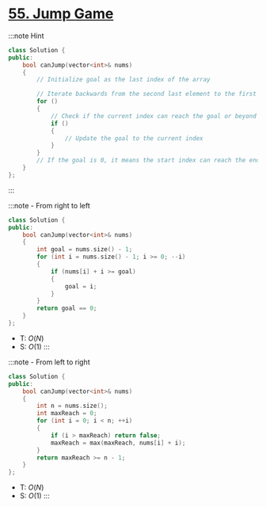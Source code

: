 # [55\. Jump Game](https://leetcode.com/problems/jump-game/)

:::note Hint
```cpp
class Solution {
public:
    bool canJump(vector<int>& nums)
    {
        // Initialize goal as the last index of the array

        // Iterate backwards from the second last element to the first element
        for ()
        {
            // Check if the current index can reach the goal or beyond
            if ()
            {
                // Update the goal to the current index
            }
        }
        // If the goal is 0, it means the start index can reach the end
    }
};
```
:::

:::note - From right to left
```cpp
class Solution {
public:
    bool canJump(vector<int>& nums)
    {
        int goal = nums.size() - 1;
        for (int i = nums.size() - 1; i >= 0; --i)
        {
            if (nums[i] + i >= goal)
            {
                goal = i;
            }
        }
        return goal == 0;
    }
};
```
- T: $O(N)$
- S: $O(1)$
:::

:::note - From left to right
```cpp
class Solution {
public:
    bool canJump(vector<int>& nums)
    {
        int n = nums.size();
        int maxReach = 0;
        for (int i = 0; i < n; ++i)
        {
            if (i > maxReach) return false;
            maxReach = max(maxReach, nums[i] + i);
        }
        return maxReach >= n - 1;
    }
};
```
- T: $O(N)$
- S: $O(1)$
:::
